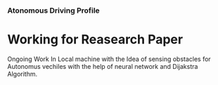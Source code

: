 ### Atonomous Driving Profile ###
# Working for Reasearch Paper #
Ongoing Work In Local machine with the Idea of sensing obstacles for Autonomus vechiles with the help of neural network and Dijakstra Algorithm.
